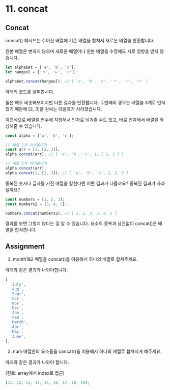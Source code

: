 # 11. concat

## Concat

concat() 메서드는 주어진 배열에 기존 배열을 합쳐서 새로운 배열을 반환합니다.

원본 배열은 변하지 않으며 새로운 배열이나 원본 배열을 수정해도 서로 영향을 받지 않습니다.

```js
let alphabet = ['a', 'b', 'c'];
let hangeul = ['ㄱ', 'ㄴ', 'ㄷ'];

alphabet.concat(hangeul); // [ 'a', 'b', 'c', 'ㄱ', 'ㄴ', 'ㄷ' ]
```

아래의 코드를 살펴봅시다.

둘은 매우 비슷해보이지만 다른 결과를 반환합니다. 두번째의 경우는 배열을 3개로 인식했기 때문에 [2, 3]을 감싸는 대괄호가 사라졌습니다.

이런식으로 배열을 변수에 지정해서 인자로 넘겨줄 수도 있고, 바로 인자에서 배열을 작성해줄 수 있습니다.

```js
const alpha = ['a', 'b', 'c'];

// 배열 2개 이어붙이기
const arr = [1, [2, 3]];
alpha.concat(arr); // [ 'a', 'b', 'c', 1, [ 2, 3 ] ]

// 배열 3개 이어붙이기
alpha.concat(arr);
alpha.concat(1, [2, 3]); // [ 'a', 'b', 'c', 1, 2, 3 ]
```

중복된 숫자나 글자를 가진 배열을 합친다면 어떤 결과가 나올까요? 중복된 결과가 사라질까요?

```js
const numbers = [1, 2, 3];
const numbers2 = [3, 4, 5];

numbers.concat(numbers2); // [ 1, 2, 3, 3, 4, 5 ]
```

결과를 보면 그렇지 않다는 걸 알 수 있습니다. 요소의 중복과 상관없이 concat()은 배열을 합쳐줍니다.

## Assignment

1. month1&2 배열을 concat()을 이용해서 하나의 배열로 합쳐주세요.

아래와 같은 결과가 나와야합니다.

```js
[
  'July',
  'Aug',
  'Sept',
  'Oct',
  'Nov',
  'Dec',
  'Jan',
  'Feb',
  'March',
  'Apr',
  'May',
  'June',
];
```

2. num 배열안의 요소들을 concat()을 이용해서 하나의 배열로 합쳐지게 해주세요.

아래와 같은 결과가 나와야 합니다.

(힌트: array에서 index로 접근)

```js
[11, 12, 13, 14, 15, 16, 17, 18, 19];
```
